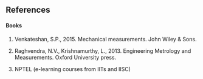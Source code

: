 ## References

#### Books
1. Venkateshan, S.P., 2015. Mechanical measurements. John Wiley & Sons.

2. Raghvendra, N.V., Krishnamurthy, L., 2013. Engineering Metrology and Measurements. Oxford University press.

3. NPTEL (e-learning courses from IITs and IISC)


<!-- 
#### websites

1. https://archive.nptel.ac.in/courses/112/104/112104250/# -->
